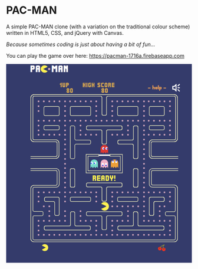 # PAC-MAN

A simple PAC-MAN clone (with a variation on the traditional colour scheme) written in HTML5, CSS, and jQuery with Canvas. 

_Because sometimes coding is just about having a bit of fun..._

You can play the game over here: https://pacman-1716a.firebaseapp.com

![](readme_images/ready.png)

